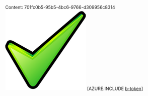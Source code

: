 Content: 701fc0b5-95b5-4bc6-9766-d309956c8314![image](82a9e6e1-e93f-4786-a3a3-9a1f99c89c3a.png)
[AZURE.INCLUDE [b-token](908ed583-13ea-43e4-9176-c315ea5c937c.md)]
